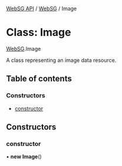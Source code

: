[WebSG API](../README.md) / [WebSG](../modules/WebSG.md) / Image

# Class: Image

[WebSG](../modules/WebSG.md).Image

A class representing an image data resource.

## Table of contents

### Constructors

- [constructor](WebSG.Image.md#constructor)

## Constructors

### constructor

• **new Image**()
